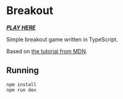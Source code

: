 # Breakout

_**[PLAY HERE](https://miloszpp.github.io/breakout/)**_

Simple breakout game written in TypeScript.

Based on [the tutorial from MDN](https://developer.mozilla.org/en-US/docs/Games/Tutorials/2D_Breakout_game_pure_JavaScript).

## Running

```
npm install
npm run dev
```
